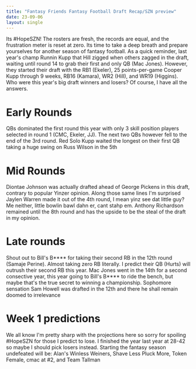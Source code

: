 ```yaml
---
title: "Fantasy Friends Fantasy Football Draft Recap/SZN preview"
date: 23-09-06
layout: single
---
```


Its #HopeSZN! The rosters are fresh, the records are equal, and the frustration meter is reset at zero. Its time to take a deep breath and prepare yourselves for another season of fantasy football. As a quick reminder, last year's champ Runnin Kupp that Hill zigged when others zagged in the draft, waiting until round 14 to grab their first and only QB (Mac Jones). However, they started their draft with the RB1 (Ekeler), 25 points-per-game Cooper Kupp through 9 weeks, RB16 (Kamara), WR2 (Hill), and WR19 (Higgins). Who were this year's big draft winners and losers? Of course, I have all the answers.

# Early Rounds
QBs dominated the first round this year with only 3 skill position players selected in round 1 (CMC, Ekeler, JJ). The next two QBs however fell to the end of the 3rd round. Red Solo Kupp waited the longest on their first QB taking a huge swing on Russ Wilson in the 5th

# Mid Rounds
Diontae Johnson was actually drafted ahead of George Pickens in this draft, contrary to popular Yinzer opinion. Along those same lines I'm surprised Jaylen Warren made it out of the 4th round, I mean yinz see dat little guy? Me neither, little bowlin bawl dahn er, cant stahp em. Anthony Richardson remained until the 8th round and has the upside to be the steal of the draft in my opinion.

# Late rounds
Shout out to Bill's B\*\*\*\* for taking their second RB in the 12th round (Samaje Perine). Almost taking zero RB literally. I predict their QB (Hurts) will outrush their second RB this year. Mac Jones went in the 14th for a second consective year, this year going to Bill's B\*\*\*\* to ride the bench, but maybe that's the true secret to winning a championship. Sophomore sensation Sam Howell was drafted in the 12th and there he shall remain doomed to irrelevance

# Week 1 predictions
We all know I'm pretty sharp with the projections here so sorry for spoiling #HopeSZN for those I predict to lose. I finished the year last year at 28-42 so maybe I should pick losers instead. Starting the fantasy season undefeated will be: Alan's Winless Weiners, Shave Less Pluck More, Token Female, cmac at #2, and Team Tallman


